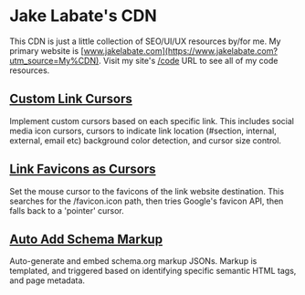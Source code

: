 # Jake Labate's CDN
This CDN is just a little collection of SEO/UI/UX resources by/for me. My primary website is [www.jakelabate.com](https://www.jakelabate.com?utm_source=My%CDN). Visit my site's [/code](https://www.jakelabate.com/code?utm_source=My%CDN) URL to see all of my code resources.
## [Custom Link Cursors](https://github.com/JakeLabate/CDN/tree/master/custom-link-cursors)
Implement custom cursors based on each specific link. This includes social media icon cursors, cursors to indicate link location (#section, internal, external, email etc) background color detection, and cursor size control.
## [Link Favicons as Cursors](https://github.com/JakeLabate/CDN/tree/master/link-favicons-as-cursors)
Set the mouse cursor to the favicons of the link website destination. This searches for the /favicon.icon path, then tries Google's favicon API, then falls back to a 'pointer' cursor.
## [Auto Add Schema Markup](https://github.com/JakeLabate/CDN/tree/master/auto-add-schema-markup)
Auto-generate and embed schema.org markup JSONs. Markup is templated, and triggered based on identifying specific semantic HTML tags, and page metadata.